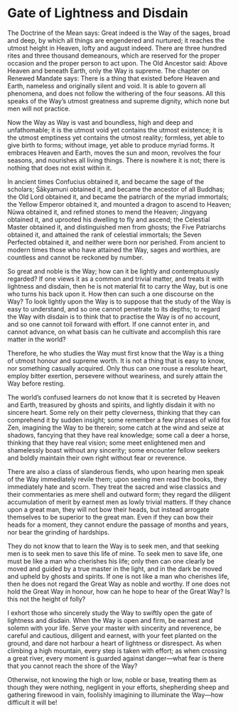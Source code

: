 # Gate of Lightness and Disdain

The Doctrine of the Mean says: Great indeed is the Way of the sages, broad and deep, by which all things are engendered and nurtured; it reaches the utmost height in Heaven, lofty and august indeed. There are three hundred rites and three thousand demeanours, which are reserved for the proper occasion and the proper person to act upon. The Old Ancestor said: Above Heaven and beneath Earth, only the Way is supreme. The chapter on Renewed Mandate says: There is a thing that existed before Heaven and Earth, nameless and originally silent and void. It is able to govern all phenomena, and does not follow the withering of the four seasons. All this speaks of the Way’s utmost greatness and supreme dignity, which none but men will not practice.

Now the Way as Way is vast and boundless, high and deep and unfathomable; it is the utmost void yet contains the utmost existence; it is the utmost emptiness yet contains the utmost reality; formless, yet able to give birth to forms; without image, yet able to produce myriad forms. It embraces Heaven and Earth, moves the sun and moon, revolves the four seasons, and nourishes all living things. There is nowhere it is not; there is nothing that does not exist within it.

In ancient times Confucius obtained it, and became the sage of the scholars; Śākyamuni obtained it, and became the ancestor of all Buddhas; the Old Lord obtained it, and became the patriarch of the myriad immortals; the Yellow Emperor obtained it, and mounted a dragon to ascend to Heaven; Nüwa obtained it, and refined stones to mend the Heaven; Jingyang obtained it, and uprooted his dwelling to fly and ascend; the Celestial Master obtained it, and distinguished men from ghosts; the Five Patriarchs obtained it, and attained the rank of celestial immortals; the Seven Perfected obtained it, and neither were born nor perished. From ancient to modern times those who have attained the Way, sages and worthies, are countless and cannot be reckoned by number.

So great and noble is the Way; how can it be lightly and contemptuously regarded? If one views it as a common and trivial matter, and treats it with lightness and disdain, then he is not material fit to carry the Way, but is one who turns his back upon it. How then can such a one discourse on the Way? To look lightly upon the Way is to suppose that the study of the Way is easy to understand, and so one cannot penetrate to its depths; to regard the Way with disdain is to think that to practise the Way is of no account, and so one cannot toil forward with effort. If one cannot enter in, and cannot advance, on what basis can he cultivate and accomplish this rare matter in the world?

Therefore, he who studies the Way must first know that the Way is a thing of utmost honour and supreme worth. It is not a thing that is easy to know, nor something casually acquired. Only thus can one rouse a resolute heart, employ bitter exertion, persevere without weariness, and surely attain the Way before resting.

The world’s confused learners do not know that it is secreted by Heaven and Earth, treasured by ghosts and spirits, and lightly disdain it with no sincere heart. Some rely on their petty cleverness, thinking that they can comprehend it by sudden insight; some remember a few phrases of wild fox Zen, imagining the Way to be therein; some catch at the wind and seize at shadows, fancying that they have real knowledge; some call a deer a horse, thinking that they have real vision; some meet enlightened men and shamelessly boast without any sincerity; some encounter fellow seekers and boldly maintain their own right without fear or reverence.

There are also a class of slanderous fiends, who upon hearing men speak of the Way immediately revile them; upon seeing men read the books, they immediately hate and scorn. They treat the sacred and wise classics and their commentaries as mere shell and outward form; they regard the diligent accumulation of merit by earnest men as lowly trivial matters. If they chance upon a great man, they will not bow their heads, but instead arrogate themselves to be superior to the great man. Even if they can bow their heads for a moment, they cannot endure the passage of months and years, nor bear the grinding of hardships.

They do not know that to learn the Way is to seek men, and that seeking men is to seek men to save this life of mine. To seek men to save life, one must be like a man who cherishes his life; only then can one clearly be moved and guided by a true master in the light, and in the dark be moved and upheld by ghosts and spirits. If one is not like a man who cherishes life, then he does not regard the Great Way as noble and worthy. If one does not hold the Great Way in honour, how can he hope to hear of the Great Way? Is this not the height of folly?

I exhort those who sincerely study the Way to swiftly open the gate of lightness and disdain. When the Way is open and firm, be earnest and solemn with your life. Serve your master with sincerity and reverence, be careful and cautious, diligent and earnest, with your feet planted on the ground, and dare not harbour a heart of lightness or disrespect. As when climbing a high mountain, every step is taken with effort; as when crossing a great river, every moment is guarded against danger—what fear is there that you cannot reach the shore of the Way?

Otherwise, not knowing the high or low, noble or base, treating them as though they were nothing, negligent in your efforts, shepherding sheep and gathering firewood in vain, foolishly imagining to illuminate the Way—how difficult it will be!
